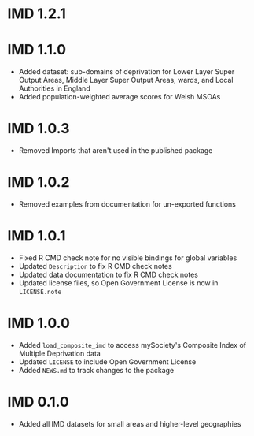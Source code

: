 # IMD 1.2.1

# IMD 1.1.0

- Added dataset: sub-domains of deprivation for Lower Layer Super Output Areas, Middle Layer Super Output Areas, wards, and Local Authorities in England
- Added population-weighted average scores for Welsh MSOAs

# IMD 1.0.3

- Removed Imports that aren't used in the published package

# IMD 1.0.2

- Removed examples from documentation for un-exported functions

# IMD 1.0.1

- Fixed R CMD check note for no visible bindings for global variables
- Updated `Description` to fix R CMD check notes
- Updated data documentation to fix R CMD check notes
- Updated license files, so Open Government License is now in `LICENSE.note`

# IMD 1.0.0

- Added `load_composite_imd` to access mySociety's Composite Index of Multiple Deprivation data
- Updated `LICENSE` to include Open Government License
- Added `NEWS.md` to track changes to the package

# IMD 0.1.0

- Added all IMD datasets for small areas and higher-level geographies
